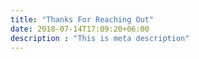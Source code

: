 ```yaml
---
title: "Thanks For Reaching Out"
date: 2018-07-14T17:09:20+06:00
description : "This is meta description"
---
```


